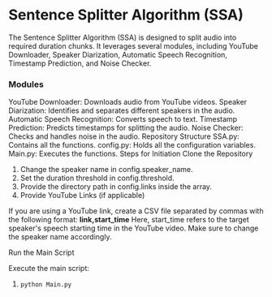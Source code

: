 # Sentence Splitter Algorithm (SSA)
  The Sentence Splitter Algorithm (SSA) is designed to split audio into required duration chunks. It leverages several modules, including YouTube Downloader, Speaker Diarization, Automatic Speech Recognition, Timestamp Prediction, and Noise Checker.

### Modules
  YouTube Downloader: Downloads audio from YouTube videos.
  Speaker Diarization: Identifies and separates different speakers in the audio.
  Automatic Speech Recognition: Converts speech to text.
  Timestamp Prediction: Predicts timestamps for splitting the audio.
  Noise Checker: Checks and handles noise in the audio.
  Repository Structure
  SSA.py: Contains all the functions.
  config.py: Holds all the configuration variables.
  Main.py: Executes the functions.
  Steps for Initiation
  Clone the Repository


1) Change the speaker name in config.speaker_name.
2) Set the duration threshold in config.threshold.
3) Provide the directory path in config.links inside the array.
4) Provide YouTube Links (if applicable)

  If you are using a YouTube link, create a CSV file separated by commas with the following format:
  **link,start_time**
  Here, start_time refers to the target speaker's speech starting time in the YouTube video. Make sure to change the speaker name accordingly.

Run the Main Script

Execute the main script:

1) ```bash
   python Main.py


